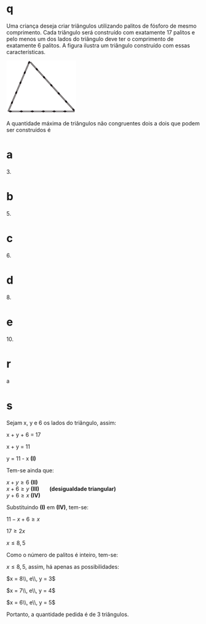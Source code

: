 # q
Uma criança deseja criar triângulos utilizando palitos de fósforo de mesmo comprimento. Cada triângulo será construído com exatamente 17 palitos e pelo menos um dos lados do triângulo deve ter o comprimento de exatamente 6 palitos. A figura ilustra um triângulo construído com essas características.

![](59cdb92e-4d92-908b-e5f3-8218eae6527b.png)

A quantidade máxima de triângulos não congruentes dois a dois que podem ser construídos é

# a
3\.

# b
5\.

# c
6\.

# d
8\.

# e
10\.

# r
a

# s
Sejam x, y e 6 os lados do triângulo, assim:

x + y + 6 = 17

x + y = 11

y = 11 - x **(I)**

Tem-se ainda que:

$x + y \geq 6$ **(II)**\
$x + 6 \geq y$ **(III)        (desigualdade triangular)**\
$y + 6 ​​\geq x$ **(IV)**

Substituindo **(I)** em **(IV)**, tem-se:

$11 - x + 6\geq x$

$17 \geq 2x$  

$x \leq 8,5$

Como o número de palitos é inteiro, tem-se:

$x \leq 8,5$, assim, há apenas as possibilidades:

$x = 8\\, e\\, y = 3$

$x = 7\\, e\\, y = 4$

$x = 6\\, e\\, y = 5$

Portanto, a quantidade pedida é de 3 triângulos.
